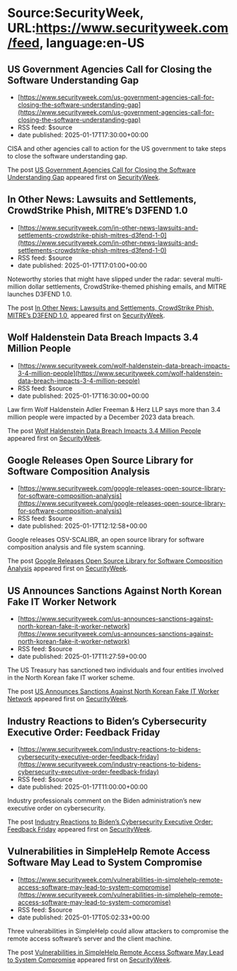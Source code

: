 # Source:SecurityWeek, URL:https://www.securityweek.com/feed, language:en-US

## US Government Agencies Call for Closing the Software Understanding Gap
 - [https://www.securityweek.com/us-government-agencies-call-for-closing-the-software-understanding-gap](https://www.securityweek.com/us-government-agencies-call-for-closing-the-software-understanding-gap)
 - RSS feed: $source
 - date published: 2025-01-17T17:30:00+00:00

<p>CISA and other agencies call to action for the US government to take steps to close the software understanding gap.</p>
<p>The post <a href="https://www.securityweek.com/us-government-agencies-call-for-closing-the-software-understanding-gap/">US Government Agencies Call for Closing the Software Understanding Gap</a> appeared first on <a href="https://www.securityweek.com">SecurityWeek</a>.</p>

## In Other News: Lawsuits and Settlements, CrowdStrike Phish, MITRE’s D3FEND 1.0
 - [https://www.securityweek.com/in-other-news-lawsuits-and-settlements-crowdstrike-phish-mitres-d3fend-1-0](https://www.securityweek.com/in-other-news-lawsuits-and-settlements-crowdstrike-phish-mitres-d3fend-1-0)
 - RSS feed: $source
 - date published: 2025-01-17T17:01:00+00:00

<p>Noteworthy stories that might have slipped under the radar: several multi-million dollar settlements, CrowdStrike-themed phishing emails, and MITRE launches D3FEND 1.0.</p>
<p>The post <a href="https://www.securityweek.com/in-other-news-lawsuits-and-settlements-crowdstrike-phish-mitres-d3fend-1-0/">In Other News: Lawsuits and Settlements, CrowdStrike Phish, MITRE&#8217;s D3FEND 1.0 </a> appeared first on <a href="https://www.securityweek.com">SecurityWeek</a>.</p>

## Wolf Haldenstein Data Breach Impacts 3.4 Million People
 - [https://www.securityweek.com/wolf-haldenstein-data-breach-impacts-3-4-million-people](https://www.securityweek.com/wolf-haldenstein-data-breach-impacts-3-4-million-people)
 - RSS feed: $source
 - date published: 2025-01-17T16:30:00+00:00

<p>Law firm Wolf Haldenstein Adler Freeman &#038; Herz LLP says more than 3.4 million people were impacted by a December 2023 data breach.</p>
<p>The post <a href="https://www.securityweek.com/wolf-haldenstein-data-breach-impacts-3-4-million-people/">Wolf Haldenstein Data Breach Impacts 3.4 Million People</a> appeared first on <a href="https://www.securityweek.com">SecurityWeek</a>.</p>

## Google Releases Open Source Library for Software Composition Analysis
 - [https://www.securityweek.com/google-releases-open-source-library-for-software-composition-analysis](https://www.securityweek.com/google-releases-open-source-library-for-software-composition-analysis)
 - RSS feed: $source
 - date published: 2025-01-17T12:12:58+00:00

<p>Google releases OSV-SCALIBR, an open source library for software composition analysis and file system scanning.</p>
<p>The post <a href="https://www.securityweek.com/google-releases-open-source-library-for-software-composition-analysis/">Google Releases Open Source Library for Software Composition Analysis</a> appeared first on <a href="https://www.securityweek.com">SecurityWeek</a>.</p>

## US Announces Sanctions Against North Korean Fake IT Worker Network
 - [https://www.securityweek.com/us-announces-sanctions-against-north-korean-fake-it-worker-network](https://www.securityweek.com/us-announces-sanctions-against-north-korean-fake-it-worker-network)
 - RSS feed: $source
 - date published: 2025-01-17T11:27:59+00:00

<p>The US Treasury has sanctioned two individuals and four entities involved in the North Korean fake IT worker scheme.</p>
<p>The post <a href="https://www.securityweek.com/us-announces-sanctions-against-north-korean-fake-it-worker-network/">US Announces Sanctions Against North Korean Fake IT Worker Network</a> appeared first on <a href="https://www.securityweek.com">SecurityWeek</a>.</p>

## Industry Reactions to Biden’s Cybersecurity Executive Order: Feedback Friday
 - [https://www.securityweek.com/industry-reactions-to-bidens-cybersecurity-executive-order-feedback-friday](https://www.securityweek.com/industry-reactions-to-bidens-cybersecurity-executive-order-feedback-friday)
 - RSS feed: $source
 - date published: 2025-01-17T11:00:00+00:00

<p>Industry professionals comment on the Biden administration’s new executive order on cybersecurity. </p>
<p>The post <a href="https://www.securityweek.com/industry-reactions-to-bidens-cybersecurity-executive-order-feedback-friday/">Industry Reactions to Biden&#8217;s Cybersecurity Executive Order: Feedback Friday</a> appeared first on <a href="https://www.securityweek.com">SecurityWeek</a>.</p>

## Vulnerabilities in SimpleHelp Remote Access Software May Lead to System Compromise
 - [https://www.securityweek.com/vulnerabilities-in-simplehelp-remote-access-software-may-lead-to-system-compromise](https://www.securityweek.com/vulnerabilities-in-simplehelp-remote-access-software-may-lead-to-system-compromise)
 - RSS feed: $source
 - date published: 2025-01-17T05:02:33+00:00

<p>Three vulnerabilities in SimpleHelp could allow attackers to compromise the remote access software’s server and the client machine.</p>
<p>The post <a href="https://www.securityweek.com/vulnerabilities-in-simplehelp-remote-access-software-may-lead-to-system-compromise/">Vulnerabilities in SimpleHelp Remote Access Software May Lead to System Compromise</a> appeared first on <a href="https://www.securityweek.com">SecurityWeek</a>.</p>

